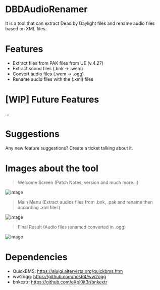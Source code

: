 # DBDAudioRenamer
It is a tool that can extract Dead by Daylight files and rename audio files based on XML files.

# Features
- Extract files from PAK files from UE (v.4.27)
- Extract sound files (.bnk -> .wem)
- Convert audio files (.wem -> .ogg) 
- Rename audio files with the (.xml) files

# [WIP] Future Features 
...

# Suggestions
Any new feature suggestions? Create a ticket talking about it.

# Images about the tool

> Welcome Screen (Patch Notes, version and much more...)

![image](https://user-images.githubusercontent.com/66384195/220985445-ea9d532a-5d3a-4263-9101-be3fe292b705.png)

> Main Menu (Extract audios files from .bnk, .pak and rename then according .xml files)

![image](https://user-images.githubusercontent.com/66384195/220985596-b39bf1ce-fb4e-4ea7-8efc-a910e191b9d8.png)

> Final Result (Audio files renamed converted in .ogg)

![image](https://user-images.githubusercontent.com/66384195/220987400-248accc0-5e5d-4b98-98a3-5d20ab401d91.png)

# Dependencies
- QuickBMS: https://aluigi.altervista.org/quickbms.htm
- ww2ogg: https://github.com/hcs64/ww2ogg
- bnkextr: https://github.com/eXpl0it3r/bnkextr
